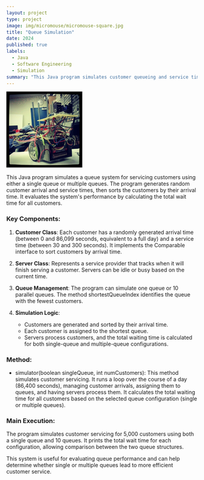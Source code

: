 ```yaml
---
layout: project
type: project
image: img/micromouse/micromouse-square.jpg
title: "Queue Simulation"
date: 2024
published: true
labels:
  - Java
  - Software Engineering
  - Simulation
summary: "This Java program simulates customer queueing and service times using either a single queue or multiple queues, comparing their total wait times over the course of a day."
---
```


<div class="text-center p-4">
  <img width="200px" src="../img/micromouse/micromouse-robot.png" class="img-thumbnail" >
</div>

This Java program simulates a queue system for servicing customers using either a single queue or multiple queues. The program generates random customer arrival and service times, then sorts the customers by their arrival time. It evaluates the system's performance by calculating the total wait time for all customers.

### Key Components:
1. **Customer Class**: Each customer has a randomly generated arrival time (between 0 and 86,099 seconds, equivalent to a full day) and a service time (between 30 and 300 seconds). It implements the Comparable interface to sort customers by arrival time.

2. **Server Class**: Represents a service provider that tracks when it will finish serving a customer. Servers can be idle or busy based on the current time.

3. **Queue Management**: The program can simulate one queue or 10 parallel queues. The method shortestQueueIndex identifies the queue with the fewest customers.

4. **Simulation Logic**:
   - Customers are generated and sorted by their arrival time.
   - Each customer is assigned to the shortest queue.
   - Servers process customers, and the total waiting time is calculated for both single-queue and multiple-queue configurations.

### Method:
- simulator(boolean singleQueue, int numCustomers): This method simulates customer servicing. It runs a loop over the course of a day (86,400 seconds), managing customer arrivals, assigning them to queues, and having servers process them. It calculates the total waiting time for all customers based on the selected queue configuration (single or multiple queues).

### Main Execution:
The program simulates customer servicing for 5,000 customers using both a single queue and 10 queues. It prints the total wait time for each configuration, allowing comparison between the two queue structures.

This system is useful for evaluating queue performance and can help determine whether single or multiple queues lead to more efficient customer service.
